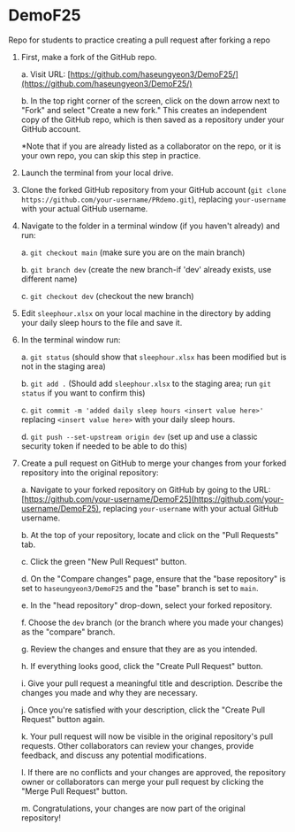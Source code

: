 # DemoF25
Repo for students to practice creating a pull request after forking a repo

1. First, make a fork of the GitHub repo.

    a. Visit URL: [https://github.com/haseungyeon3/DemoF25/](https://github.com/haseungyeon3/DemoF25/)

    b. In the top right corner of the screen, click on the down arrow next to "Fork" and select "Create a new fork." This creates an independent copy of the GitHub repo, which is then saved as a repository under your GitHub account.

    *Note that if you are already listed as a collaborator on the repo, or it is your own repo, you can skip this step in practice.
2. Launch the terminal from your local drive.

3. Clone the forked GitHub repository from your GitHub account (`git clone https://github.com/your-username/PRdemo.git`), replacing `your-username` with your actual GitHub username.

4. Navigate to the folder in a terminal window (if you haven't already) and run:

    a. `git checkout main` (make sure you are on the main branch)
    
    b. `git branch dev` (create the new branch-if 'dev' already exists, use different name)
    
    c. `git checkout dev` (checkout the new branch)

5. Edit `sleephour.xlsx` on your local machine in the directory by adding your daily sleep hours to the file and save it.

6. In the terminal window run:

    a. `git status` (should show that `sleephour.xlsx` has been modified but is not in the staging area)
    
    b. `git add .` (Should add `sleephour.xlsx` to the staging area; run `git status` if you want to confirm this)
    
    c. `git commit -m 'added daily sleep hours <insert value here>' ` replacing `<insert value here>` with your daily sleep hours.
    
    d. `git push --set-upstream origin dev` (set up and use a classic security token if needed to be able to do this)

6. Create a pull request on GitHub to merge your changes from your forked repository into the original repository:

    a. Navigate to your forked repository on GitHub by going to the URL: [https://github.com/your-username/DemoF25](https://github.com/your-username/DemoF25), replacing `your-username` with your actual GitHub username.

    b. At the top of your repository, locate and click on the "Pull Requests" tab.

    c. Click the green "New Pull Request" button.

    d. On the "Compare changes" page, ensure that the "base repository" is set to `haseungyeon3/DemoF25` and the "base" branch is set to `main`.

    e. In the "head repository" drop-down, select your forked repository.

    f. Choose the `dev` branch (or the branch where you made your changes) as the "compare" branch.

    g. Review the changes and ensure that they are as you intended.

    h. If everything looks good, click the "Create Pull Request" button.

    i. Give your pull request a meaningful title and description. Describe the changes you made and why they are necessary.

    j. Once you're satisfied with your description, click the "Create Pull Request" button again.

    k. Your pull request will now be visible in the original repository's pull requests. Other collaborators can review your changes, provide feedback, and discuss any potential modifications.

    l. If there are no conflicts and your changes are approved, the repository owner or collaborators can merge your pull request by clicking the "Merge Pull Request" button.

    m. Congratulations, your changes are now part of the original repository!
